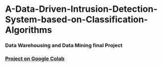 # A-Data-Driven-Intrusion-Detection-System-based-on-Classification-Algorithms
### Data Warehousing and Data Mining final Project

### [Project on Google Colab](https://colab.research.google.com/drive/1um_GQCjJYNXjB58I5BlPHQAia-Ta-bFE)
